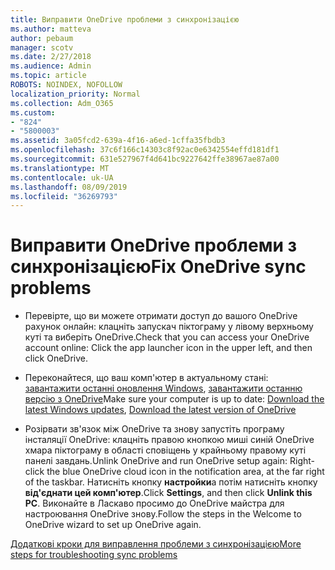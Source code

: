 ```yaml
---
title: Виправити OneDrive проблеми з синхронізацією
ms.author: matteva
author: pebaum
manager: scotv
ms.date: 2/27/2018
ms.audience: Admin
ms.topic: article
ROBOTS: NOINDEX, NOFOLLOW
localization_priority: Normal
ms.collection: Adm_O365
ms.custom:
- "824"
- "5800003"
ms.assetid: 3a05fcd2-639a-4f16-a6ed-1cffa35fbdb3
ms.openlocfilehash: 37c6f166c14303c8f92ac0e6342554effd181df1
ms.sourcegitcommit: 631e527967f4d641bc9227642ffe38967ae87a00
ms.translationtype: MT
ms.contentlocale: uk-UA
ms.lasthandoff: 08/09/2019
ms.locfileid: "36269793"
---
```

# <a name="fix-onedrive-sync-problems"></a><span data-ttu-id="69ea3-102">Виправити OneDrive проблеми з синхронізацією</span><span class="sxs-lookup"><span data-stu-id="69ea3-102">Fix OneDrive sync problems</span></span>

- <span data-ttu-id="69ea3-103">Перевірте, що ви можете отримати доступ до вашого OneDrive рахунок онлайн: клацніть запускач піктограму у лівому верхньому куті та виберіть OneDrive.</span><span class="sxs-lookup"><span data-stu-id="69ea3-103">Check that you can access your OneDrive account online: Click the app launcher icon in the upper left, and then click OneDrive.</span></span>
    
- <span data-ttu-id="69ea3-104">Переконайтеся, що ваш комп'ютер в актуальному стані: [завантажити останні оновлення Windows](http://go.microsoft.com/fwlink/p/?LinkId=825773), [завантажити останню версію з OneDrive](https://go.microsoft.com/fwlink/p/?linkid=844652)</span><span class="sxs-lookup"><span data-stu-id="69ea3-104">Make sure your computer is up to date: [Download the latest Windows updates](http://go.microsoft.com/fwlink/p/?LinkId=825773), [Download the latest version of OneDrive](https://go.microsoft.com/fwlink/p/?linkid=844652)</span></span>
    
- <span data-ttu-id="69ea3-105">Розірвати зв'язок між OneDrive та знову запустіть програму інсталяції OneDrive: клацніть правою кнопкою миші синій OneDrive хмара піктограму в області сповіщень у крайньому правому куті панелі завдань.</span><span class="sxs-lookup"><span data-stu-id="69ea3-105">Unlink OneDrive and run OneDrive setup again: Right-click the blue OneDrive cloud icon in the notification area, at the far right of the taskbar.</span></span> <span data-ttu-id="69ea3-106">Натисніть кнопку **настройки**а потім натисніть кнопку **від'єднати цей комп'ютер**.</span><span class="sxs-lookup"><span data-stu-id="69ea3-106">Click **Settings**, and then click **Unlink this PC**.</span></span> <span data-ttu-id="69ea3-107">Виконайте в Ласкаво просимо до OneDrive майстра для настроювання OneDrive знову.</span><span class="sxs-lookup"><span data-stu-id="69ea3-107">Follow the steps in the Welcome to OneDrive wizard to set up OneDrive again.</span></span>
    
[<span data-ttu-id="69ea3-108">Додаткові кроки для виправлення проблеми з синхронізацією</span><span class="sxs-lookup"><span data-stu-id="69ea3-108">More steps for troubleshooting sync problems</span></span>](https://support.office.com/article/fix-onedrive-for-business-sync-problems-207e983e-146d-404c-a994-672ef29e1f90?ui=en-US&rs=en-US&ad=US)
  

